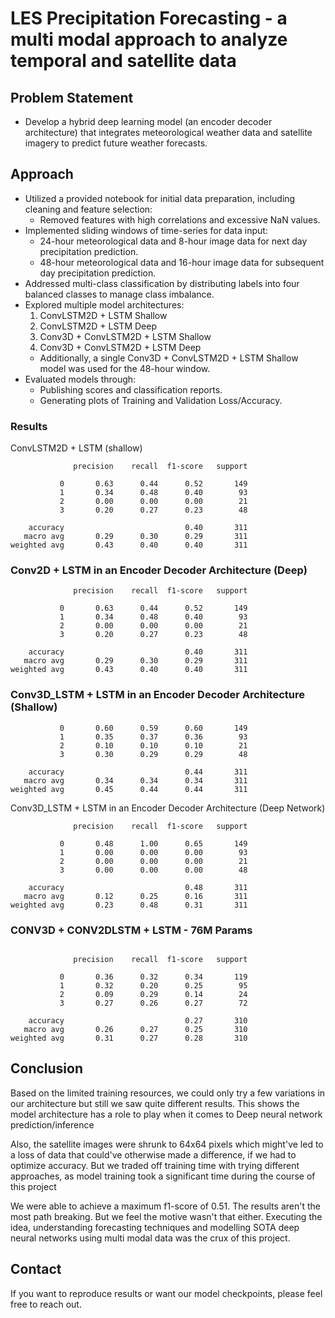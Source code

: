# LES Precipitation Forecasting - a multi modal approach to analyze temporal and satellite data

## Problem Statement
- Develop a hybrid deep learning model (an encoder decoder architecture) that integrates meteorological weather data and satellite imagery to predict future weather forecasts.

## Approach
- Utilized a provided notebook for initial data preparation, including cleaning and feature selection:
  - Removed features with high correlations and excessive NaN values.
- Implemented sliding windows of time-series for data input:
  - 24-hour meteorological data and 8-hour image data for next day precipitation prediction.
  - 48-hour meteorological data and 16-hour image data for subsequent day precipitation prediction.
- Addressed multi-class classification by distributing labels into four balanced classes to manage class imbalance.
- Explored multiple model architectures:
  1. ConvLSTM2D + LSTM Shallow
  2. ConvLSTM2D + LSTM Deep
  3. Conv3D + ConvLSTM2D + LSTM Shallow
  4. Conv3D + ConvLSTM2D + LSTM Deep
  - Additionally, a single Conv3D + ConvLSTM2D + LSTM Shallow model was used for the 48-hour window.
- Evaluated models through:
  - Publishing scores and classification reports.
  - Generating plots of Training and Validation Loss/Accuracy.

### Results

ConvLSTM2D + LSTM (shallow)

```
              precision    recall  f1-score   support

           0       0.63      0.44      0.52       149
           1       0.34      0.48      0.40        93
           2       0.00      0.00      0.00        21
           3       0.20      0.27      0.23        48

    accuracy                           0.40       311
   macro avg       0.29      0.30      0.29       311
weighted avg       0.43      0.40      0.40       311
```

### Conv2D + LSTM in an Encoder Decoder Architecture (Deep)

```
              precision    recall  f1-score   support

           0       0.63      0.44      0.52       149
           1       0.34      0.48      0.40        93
           2       0.00      0.00      0.00        21
           3       0.20      0.27      0.23        48

    accuracy                           0.40       311
   macro avg       0.29      0.30      0.29       311
weighted avg       0.43      0.40      0.40       311

```

### Conv3D_LSTM + LSTM in an Encoder Decoder Architecture (Shallow)

```
           0       0.60      0.59      0.60       149
           1       0.35      0.37      0.36        93
           2       0.10      0.10      0.10        21
           3       0.30      0.29      0.29        48

    accuracy                           0.44       311
   macro avg       0.34      0.34      0.34       311
weighted avg       0.45      0.44      0.44       311
```

Conv3D_LSTM + LSTM in an Encoder Decoder Architecture (Deep Network)

```
              precision    recall  f1-score   support

           0       0.48      1.00      0.65       149
           1       0.00      0.00      0.00        93
           2       0.00      0.00      0.00        21
           3       0.00      0.00      0.00        48

    accuracy                           0.48       311
   macro avg       0.12      0.25      0.16       311
weighted avg       0.23      0.48      0.31       311

```

### CONV3D + CONV2DLSTM + LSTM - 76M Params

```

              precision    recall  f1-score   support

           0       0.36      0.32      0.34       119
           1       0.32      0.20      0.25        95
           2       0.09      0.29      0.14        24
           3       0.27      0.26      0.27        72

    accuracy                           0.27       310
   macro avg       0.26      0.27      0.25       310
weighted avg       0.31      0.27      0.28       310

```

## Conclusion

Based on the limited training resources, we could only try a few variations in our architecture but still we saw quite different results. This shows the model architecture has a role to play when it comes to Deep neural network prediction/inference

Also, the satellite images were shrunk to 64x64 pixels which might've led to a loss of data that could've otherwise made a difference, if we had to optimize accuracy. But we traded off training time with trying different approaches, as model training took a significant time during the course of this project

We were able to achieve a maximum f1-score of 0.51. The results aren't the most path breaking. But we feel the motive wasn't that either. Executing the idea, understanding forecasting techniques and modelling SOTA deep neural networks using multi modal data was the crux of this project.

## Contact

If you want to reproduce results or want our model checkpoints, please feel free to reach out.